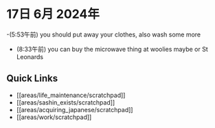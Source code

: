 # 17日 6月 2024年
-(5:53午前) you should put away your clothes, also wash some more
- (8:33午前) you can buy the microwave thing at woolies maybe or St Leonards

 



## Quick Links
- [[areas/life_maintenance/scratchpad]]
- [[areas/sashin_exists/scratchpad]]
- [[areas/acquiring_japanese/scratchpad]]
- [[areas/work/scratchpad]]
